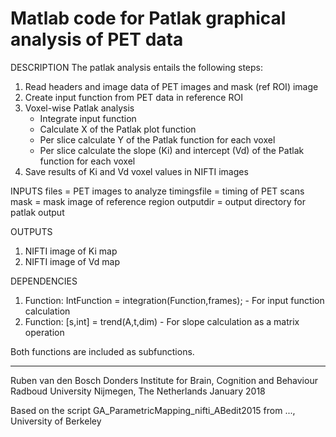 # Matlab code for Patlak graphical analysis of PET data

DESCRIPTION
The patlak analysis entails the following steps:
1. Read headers and image data of PET images and mask (ref ROI) image
2. Create input function from PET data in reference ROI
3. Voxel-wise Patlak analysis
      - Integrate input function
      - Calculate X of the Patlak plot function
      - Per slice calculate Y of the Patlak function for each voxel
      - Per slice calculate the slope (Ki) and intercept (Vd) of the 
        Patlak function for each voxel
4. Save results of Ki and Vd voxel values in NIFTI images

INPUTS
files         = PET images to analyze 
timingsfile   = timing of PET scans 
mask          = mask image of reference region
outputdir     = output directory for patlak output

OUTPUTS
1. NIFTI image of Ki map
2. NIFTI image of Vd map
 
DEPENDENCIES
1. Function: IntFunction = integration(Function,frames); 
               - For input function calculation
2. Function: [s,int] = trend(A,t,dim)
               - For slope calculation as a matrix operation

Both functions are included as subfunctions.

-------------------------------------------------------------------------
Ruben van den Bosch
Donders Institute for Brain, Cognition and Behaviour
Radboud University
Nijmegen, The Netherlands
January 2018
 
Based on the script GA_ParametricMapping_nifti_ABedit2015 from ...,
University of Berkeley
